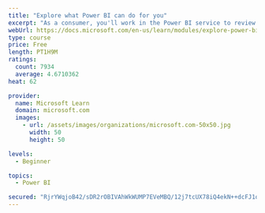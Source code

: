 ```yaml
---
title: "Explore what Power BI can do for you"
excerpt: "As a consumer, you'll work in the Power BI service to review and interact with content that has been shared with you. This module provides the foundational information that you need to work effectively in the Power BI service."
webUrl: https://docs.microsoft.com/en-us/learn/modules/explore-power-bi-service/
type: course
price: Free
length: PT1H9M
ratings:
  count: 7934
  average: 4.6710362
heat: 62

provider:
  name: Microsoft Learn
  domain: microsoft.com
  images:
    - url: /assets/images/organizations/microsoft.com-50x50.jpg
      width: 50
      height: 50

levels:
  - Beginner

topics:
  - Power BI

secured: "RjrYWqjoB42/sDR2rOBIVAhWkWUMP7EVeMBQ/12j7tcUX78iQ4ekN++dcFJ1onjujN9VB3RwCUZ4uZ8Gg8n8lC6XgmZFAl1HSol8pmRj4QIB9bKvc6vLF4UMsRipAjELgylwY8H+4kQAp8Pa8hibef4Knq/Ny9cwoJbetsk5uWtunXgtTF1Y9iEhijN3DZq12Y+0h0DEHQEQ4CQEI7tyb2Y3qe1M5lHZ3zJfYEYdySdOKxoESNp3gLYvJQOID55awLr5f4dgqxhpceMnB1V24MTChoxCOnPWG4JvjjDl0j4sF+tmeBxQFsjGbP7pjD5+Ir+i33ALggHjpJleFR0GBte810yKGqYouKNCpXQsOCatH0poLeBfvTGjDCh3+onAfLATTeaRnYAYksf5bOdxVhoL6sC9k6DmjYuwIhLxK1s=;1wHjIk9MDB5c2NCmzfWnAw=="
---
```


